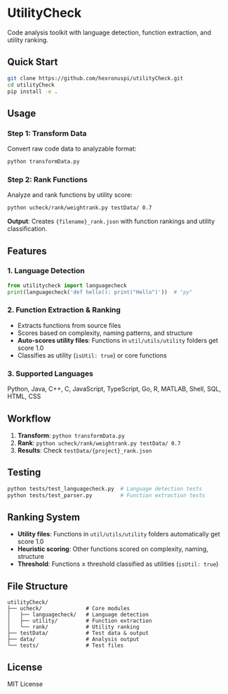 # UtilityCheck

Code analysis toolkit with language detection, function extraction, and utility ranking.

## Quick Start

```bash
git clone https://github.com/hexronuspi/utilityCheck.git
cd utilityCheck
pip install -e .
```

## Usage

### Step 1: Transform Data
Convert raw code data to analyzable format:
```bash
python transformData.py
```

### Step 2: Rank Functions
Analyze and rank functions by utility score:
```bash
python ucheck/rank/weightrank.py testData/ 0.7
```

**Output**: Creates `{filename}_rank.json` with function rankings and utility classification.

## Features

### 1. Language Detection
```python
from utilitycheck import languagecheck
print(languagecheck('def hello(): print("Hello")'))  # "py"
```

### 2. Function Extraction & Ranking
- Extracts functions from source files
- Scores based on complexity, naming patterns, and structure
- **Auto-scores utility files**: Functions in `util/utils/utility` folders get score 1.0
- Classifies as utility (`isUtil: true`) or core functions

### 3. Supported Languages
Python, Java, C++, C, JavaScript, TypeScript, Go, R, MATLAB, Shell, SQL, HTML, CSS

## Workflow

1. **Transform**: `python transformData.py`
2. **Rank**: `python ucheck/rank/weightrank.py testData/ 0.7`
3. **Results**: Check `testData/{project}_rank.json`

## Testing

```bash
python tests/test_languagecheck.py  # Language detection tests
python tests/test_parser.py         # Function extraction tests
```

## Ranking System

- **Utility files**: Functions in `util/utils/utility` folders automatically get score 1.0
- **Heuristic scoring**: Other functions scored on complexity, naming, structure
- **Threshold**: Functions ≥ threshold classified as utilities (`isUtil: true`)

## File Structure

```
utilityCheck/
├── ucheck/              # Core modules
│   ├── languagecheck/   # Language detection
│   ├── utility/         # Function extraction  
│   └── rank/            # Utility ranking
├── testData/            # Test data & output
├── data/                # Analysis output
└── tests/               # Test files
```

## License

MIT License
